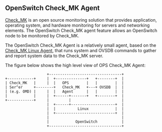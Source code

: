 OpenSwitch Check_MK Agent
--------------------
[Check_MK][1] is an open source monitoring solution that provides application, operating system, and hardware monitoring for servers and networking elements. The OpenSwitch Check_MK agent feature allows an OpenSwitch node to be monitored by Check_MK.

The OpenSwitch Check_MK Agent is a relatively small agent, based on the [Check_MK Linux Agent][3],  that runs system and OVSDB commands to gather and report system data to the Check_MK server.

The figure below shows the high level view of OPS Check_MK Agent:
```ditaa
                   +---------------------------------+
+------------+     |  +--------------+   +--------+  |
| Check_MK   |     |  |   OPS        |   |        |  |
| Ser^er     +--------+   Check_MK   +---+ OVSDB  |  |
| (e.g. OMD) |     |  |   Agent      |   |        |  |
|            |     |  +------+-------+   +--------+  |
+------------+     |         |                       |
                   |  +------+--------------------+  |
                   |  |          Linux            |  |
                   |  +---------------------------+  |
                   |                                 |
                   |            OpenSwitch           |
                   +---------------------------------+
```
                                                                                         
[1]: https://mathias-kettner.de/check_mk.html
[2]: https://www.nagios.org/
[3]: https://mathias-kettner.de/checkmk_linuxagent.html
